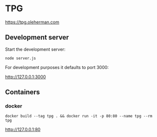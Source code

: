 # TPG

https://tpg.oleherman.com

## Development server

Start the development server:

```
node server.js
```

For development purposes it defaults to port 3000:

http://127.0.0.1:3000

## Containers

### docker

```
docker build --tag tpg . && docker run -it -p 80:80 --name tpg --rm tpg
```

http://127.0.0.1:80
